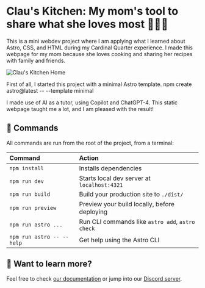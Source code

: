 # Clau's Kitchen: My mom's tool to share what she loves most 👩🏻‍🍳
This is a mini webdev project where I am applying what I learned about Astro, CSS, and HTML during my Cardinal Quarter experience.
I made this webpage for my mom because she loves cooking and sharing her recipes with family and friends. 

![Clau's Kitchen Home](claus-kitchen-home.png "Home")

First of all, I started this project with a minimal Astro template.
npm create astro@latest -- --template minimal

I made use of AI as a tutor, using Copilot and ChatGPT-4.
This static webpage taught me a lot, and I am pleased with the result!

## 🧞 Commands

All commands are run from the root of the project, from a terminal:

| Command                   | Action                                           |
| :------------------------ | :----------------------------------------------- |
| `npm install`             | Installs dependencies                            |
| `npm run dev`             | Starts local dev server at `localhost:4321`      |
| `npm run build`           | Build your production site to `./dist/`          |
| `npm run preview`         | Preview your build locally, before deploying     |
| `npm run astro ...`       | Run CLI commands like `astro add`, `astro check` |
| `npm run astro -- --help` | Get help using the Astro CLI                     |

## 👀 Want to learn more?

Feel free to check [our documentation](https://docs.astro.build) or jump into our [Discord server](https://astro.build/chat).
